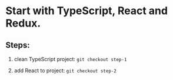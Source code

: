# Start with TypeScript, React and Redux.

## Steps:

1) clean TypeScript project: `git checkout step-1`

2) add React to project: `git checkout step-2`